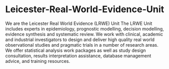 # Leicester-Real-World-Evidence-Unit

We are the Leicester Real World Evidence (LRWE) Unit
The LRWE Unit includes experts in epidemiology, prognostic modelling, decision modelling, evidence synthesis and systematic review. 
We work with clinical, academic and industrial investigators to design and deliver high quality real world observational studies and pragmatic trials in a number of research areas. 
We offer statistical analysis work packages as well as study design consultation, results interpretation assistance, database management advice, and training resources.
